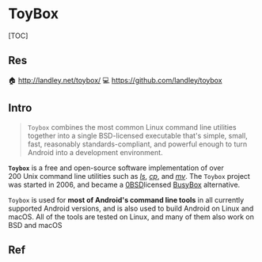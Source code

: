 # ToyBox

[TOC]



## Res
🏠 http://landley.net/toybox/
💻 https://github.com/landley/toybox



## Intro
> `Toybox` combines the most common Linux command line utilities together into a single BSD-licensed executable that's simple, small, fast, reasonably standards-compliant, and powerful enough to turn Android into a development environment.

**`Toybox`** is a free and open-source software implementation of over 200 Unix command line utilities such as _[ls](https://en.wikipedia.org/wiki/Ls "Ls")_, _[cp](https://en.wikipedia.org/wiki/Cp_(Unix) "Cp (Unix)")_, and _[mv](https://en.wikipedia.org/wiki/Mv_(Unix) "Mv (Unix)")_. The `Toybox` project was started in 2006, and became a [0BSD](https://en.wikipedia.org/wiki/BSD_licenses "BSD licenses")licensed [BusyBox](https://en.wikipedia.org/wiki/BusyBox "BusyBox") alternative.

`Toybox` is used for **most of Android's command line tools** in all currently supported Android versions, and is also used to build Android on Linux and macOS. All of the tools are tested on Linux, and many of them also work on BSD and macOS



## Ref

